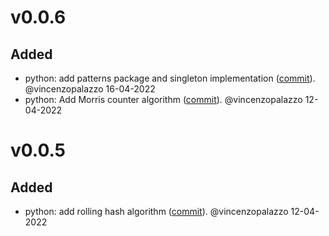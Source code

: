 # v0.0.6

## Added
- python: add patterns package and singleton implementation ([commit](https://github.com/vincenzopalazzo/cpstl/commit/82a057f741faefbcbbfd34f81f7d9fb7000cfa70)). @vincenzopalazzo 16-04-2022
- python: Add Morris counter algorithm ([commit](https://github.com/vincenzopalazzo/cpstl/commit/3b09e634e1823cdc99fde9106780089b2a5bae99)). @vincenzopalazzo 12-04-2022


# v0.0.5

## Added
- python: add rolling hash algorithm ([commit](https://github.com/vincenzopalazzo/cpstl/commit/08c8e02b663bac24abdf1d8c8006087b07e11aa7)). @vincenzopalazzo 12-04-2022
